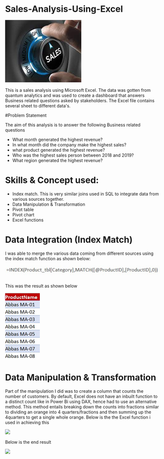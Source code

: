 # Sales-Analysis-Using-Excel

![](Sales.jpg)

This is a sales analysis using Microsoft Excel. The data was gotten from quantum analytics and was used to create a dashboard that answers Business related questions asked by stakeholders. The Excel file contains several sheet to different data's.

#Problem Statement 

The aim of this analysis is to answer the following Business related questions

- What month generated the highest revenue?
- In what month did the company make the highest sales? 
- what product generated the highest revenue?
- Who was the highest sales person between 2018 and 2019?
- What region generated the highest revenue?

# Skills & Concept used:

- Index match. This is very similar joins used in SQL to integrate data from various sources together. 
- Data Manipulation & Transformation
- Pivot table
- Pivot chart
- Excel functions

# Data Integration (Index Match)
I was able to merge the various data coming from different sources using the index match function as shown below:

![](Index_Match.jpg)

This was the result as shown below

![](index_match2.jpg)

# Data Manipulation & Transformation

Part of the manipulation I did was to create a column that counts the number of customers. By default, Excel does not have an inbuilt function to a distinct count like in Power Bi using DAX, hence had to use an alternative method. This method entails breaking down the counts into fractions similar to dividing an orange into 4 quarters/fractions and then summing up the 4quarters to get a single whole orange. Below is the the Excel function i used in achieving this

![](total_customer1.jpg)

Below is the end result

![](total_customer2.jpg)



